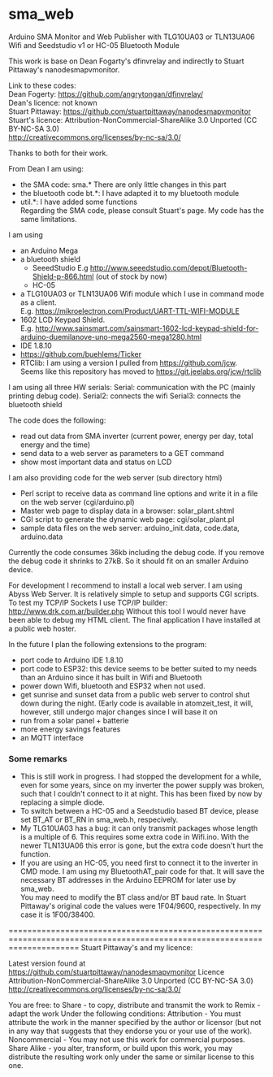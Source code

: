 sma_web
=======

Arduino SMA Monitor and Web Publisher with TLG10UA03 or TLN13UA06 Wifi and Seedstudio v1 or HC-05 Bluetooth Module  
  
  
This work is base on Dean Fogarty's dfinvrelay and indirectly to Stuart Pittaway's nanodesmapvmonitor.  

Link to these codes:  
Dean Fogerty: https://github.com/angrytongan/dfinvrelay/  
Dean's licence: not known  
Stuart Pittaway: https://github.com/stuartpittaway/nanodesmapvmonitor  
Stuart's licence: Attribution-NonCommercial-ShareAlike 3.0 Unported (CC BY-NC-SA 3.0)  
http://creativecommons.org/licenses/by-nc-sa/3.0/  

Thanks to both for their work.  

From Dean I am using:  
- the SMA code: sma.* There are only little changes in this part  
- the bluetooth code bt.*: I have adapted it to my bluetooth module  
- util.*: I have added some functions  
Regarding the SMA code, please consult Stuart's page. My code has the same limitations.  

I am using 
- an Arduino Mega
- a bluetooth shield 
  - SeeedStudio E.g http://www.seeedstudio.com/depot/Bluetooth-Shield-p-866.html (out of stock by now)
  - HC-05
- a TLG10UA03 or TLN13UA06 Wifi module which I use in command mode as a client.  
E.g. https://mikroelectron.com/Product/UART-TTL-WIFI-MODULE  
- 1602 LCD Keypad Shield.  
E.g. http://www.sainsmart.com/sainsmart-1602-lcd-keypad-shield-for-arduino-duemilanove-uno-mega2560-mega1280.html
- IDE 1.8.10
- https://github.com/buehlems/Ticker
- RTClib: I am using a version I pulled from  https://github.com/jcw.  
Seems like this repository has moved to https://git.jeelabs.org/jcw/rtclib

I am using all three HW serials:
Serial: communication with the PC (mainly printing debug code).
Serial2: connects the wifi
Serial3: connects the bluetooth shield

The code does the following:
- read out data from SMA inverter (current power, energy per day, total energy and the time)
- send data to a web server as parameters to a GET command
- show most important data and status on LCD

I am also providing code for the web server (sub directory html)
- Perl script to receive data as command line options and write it in a file on the web server (cgi/arduino.pl)
- Master web page to display data in a browser: solar_plant.shtml
- CGI script to generate the dynamic web page: cgi/solar_plant.pl
- sample data files on the web server: arduino_init.data, code.data, arduino.data

Currently the code consumes 36kb including the debug code. If you remove the debug code it shrinks to 27kB. So it should fit on an smaller Arduino device.

For development I recommend to install a local web server. I am using Abyss Web Server. It is relatively simple to setup and supports CGI scripts.
To test my TCP/IP Sockets I use TCP/IP builder: http://www.drk.com.ar/builder.php
Without this tool I would never have been able to debug my HTML client.
The final application I have installed at a public web hoster.

In the future I plan the following extensions to the program:
- port code to Arduino IDE 1.8.10
- port code to ESP32: this device seems to be better suited to my needs than an Arduino since it has built in Wifi and Bluetooth
- power down Wifi, bluetooth and ESP32 when not used.
- get sunrise and sunset data from a public web server to control shut down during the night. (Early code is available in atomzeit_test, it will, however, still undergo major changes since I will base it on 
- run from a solar panel + batterie
- more energy savings features
- an MQTT interface

### Some remarks ###
- This is still work in progress. I had stopped the development for a while, even for some years, since on my inverter the power supply was broken, such that I couldn't connect to it at night. This has been fixed by now by replacing a simple diode.  
- To switch between a HC-05 and a Seedstudio based BT device, please set BT_AT or BT_RN in sma_web.h, respecively.  
- My TLG10UA03 has a bug: it can only transmit packages whose length is a multiple of 6. This requires some extra code in Wifi.ino. With the newer TLN13UA06 this error is gone, but the extra code doesn't hurt the function. 
- If you are using an HC-05, you need first to connect it to the inverter in CMD mode. I am using my BluetoothAT_pair code for that. It will save the necessary BT addresses in the Arduino EEPROM for later use by sma_web.  
You may need to modify the BT class and/or BT baud rate. In Stuart Pittaway's original code the values were 1F04/9600, respectively. In my case it is 1F00/38400.


===========================================================================================================================
Stuart Pittaway's and my licence:

Latest version found at https://github.com/stuartpittaway/nanodesmapvmonitor
Licence
Attribution-NonCommercial-ShareAlike 3.0 Unported (CC BY-NC-SA 3.0)
http://creativecommons.org/licenses/by-nc-sa/3.0/

You are free:
    to Share - to copy, distribute and transmit the work
    to Remix - adapt the work
Under the following conditions:
    Attribution - You must attribute the work in the manner specified by the author or licensor (but not in any way that suggests that they endorse you or your use of the work).
    Noncommercial - You may not use this work for commercial purposes.
    Share Alike - you alter, transform, or build upon this work, you may distribute the resulting work only under the same or similar license to this one.
